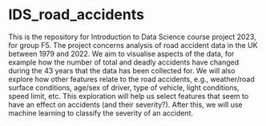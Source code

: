 # IDS_road_accidents
This is the repository for Introduction to Data Science course project 2023, for group F5. The project concerns analysis of road accident data in the UK between 1979 and 2022.
We aim to visualise aspects of the data, for example how the number of total and deadly accidents have changed during the 43 years that the data has been collected for. We will also explore how other features relate to the road accidents, e.g., weather/road surface conditions, age/sex of driver, type of vehicle, light conditions, speed limit, etc. This exploration will help us select features that seem to have an effect on accidents (and their severity?). After this, we will use machine learning to classify the severity of an accident.
